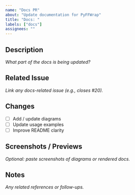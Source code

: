 ```yaml
---
name: "Docs PR"
about: "Update documentation for PyFFWrap"
title: "Docs: "
labels: ["docs"]
assignees: ""
---
```


## Description
_What part of the docs is being updated?_

## Related Issue
_Link any docs-related issue (e.g., closes #20)._

## Changes
- [ ] Add / update diagrams
- [ ] Update usage examples
- [ ] Improve README clarity

## Screenshots / Previews
_Optional: paste screenshots of diagrams or rendered docs._

## Notes
_Any related references or follow-ups._
